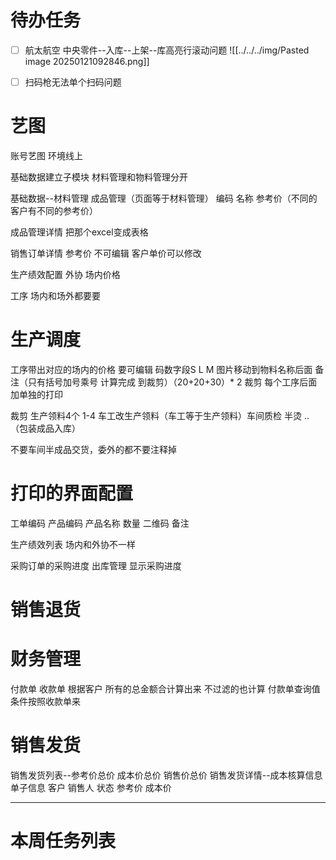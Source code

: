 # 待办任务
- [ ] 航太航空 中央零件--入库--上架--库高亮行滚动问题
![[../../../img/Pasted image 20250121092846.png]]
- [ ] 扫码枪无法单个扫码问题


# 艺图
账号艺图  环境线上

基础数据建立子模块
材料管理和物料管理分开

基础数据--材料管理
成品管理（页面等于材料管理）
编码
名称
参考价（不同的客户有不同的参考价）

成品管理详情 把那个excel变成表格


销售订单详情
参考价   不可编辑   客户单价可以修改


生产绩效配置
外协  场内价格


工序
场内和场外都要要


# 生产调度
工序带出对应的场内的价格 要可编辑
码数字段S L M
图片移动到物料名称后面
备注（只有括号加号乘号 计算完成 到裁剪）（20+20+30）* 2 
裁剪
每个工序后面加单独的打印

裁剪 生产领料4个 1-4 车工改生产领料（车工等于生产领料）车间质检  半烫 ..   （包装成品入库）    

不要车间半成品交货，委外的都不要注释掉

# 打印的界面配置
工单编码
产品编码
产品名称
数量
二维码
备注


生产绩效列表
场内和外协不一样


采购订单的采购进度
出库管理 显示采购进度

# 销售退货 
 


# 财务管理
付款单
收款单
根据客户 所有的总金额合计算出来 不过滤的也计算
付款单查询值条件按照收款单来

# 销售发货
销售发货列表--参考价总价 成本价总价 销售价总价
销售发货详情--成本核算信息
单子信息     客户 销售人 状态  参考价  成本价


------
# 本周任务列表
